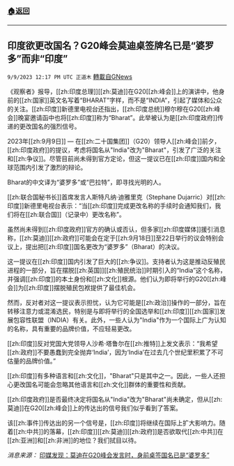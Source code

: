 ###  [:house:返回](README.md)
---


## 印度欲更改国名？G20峰会莫迪桌签牌名已是“婆罗多”而非“印度”
`9/9/2023 12:17 PM UTC 正道木` [轉載自GNews](https://gnews.org/articles/1667469)

《观察者》报导，[[zh:印度总理]][[zh:莫迪]]在G20[[zh:峰会]]上的演讲中，他身前的[[zh:国家]]英文名写着“BHARAT”字样，而不是“INDIA”，引起了媒体和公众的关注。[[zh:印度]]新德里电视台还指出，[[zh:印度总统]]穆尔穆在G20[[zh:峰会]]晚宴邀请函中也将[[zh:印度]]称为“Bharat”。此举被认为是[[zh:印度政府]]传递的更改国名的强烈信号。

2023年[[zh:9月9日]] — 在[[zh:二十国集团]]（G20）领导人[[zh:峰会]]前夕，[[zh:印度政府]]的提议，考虑将国名从"India"改为"Bharat"，引发了广泛的关注和[[zh:争议]]。尽管目前尚未得到官方定论，但这一提议已在[[zh:印度]]国内和全球范围内引发了激烈的辩论。

Bharat的中文译为“婆罗多”或“巴拉特”，即寻找光明的人。

[[zh:联合国秘书长]]首席发言人斯特凡纳·迪雅里克（Stephane Dujarric）对[[zh:印度]]新德里电视台表示：“当[[zh:印度]]完成更改名称的手续时会通知我们，我们将在[[zh:联合国]]（记录中）更改名称”。

虽然尚未得到[[zh:印度政府]]官方的确认或否认，但多家[[zh:印度媒体]]援引消息称，[[zh:莫迪]][[zh:政府]]可能会在定于[[zh:9月18日]]至22日举行的议会特别会议上，提出把[[zh:印度]]国名更改为“婆罗多”（Bharat）的决议。

这一提议在[[zh:印度]]国内引发了巨大的[[zh:争议]]。支持者认为这是推动反殖民进程的一部分，旨在摆脱[[zh:英国]][[zh:殖民统治]]时期引入的“India”这个名称，并强调[[zh:印度]]的本土身份和[[zh:文化]]根源。他们认为即将举行的G20[[zh:峰会]]为[[zh:印度]]摆脱殖民包袱提供了最佳机会。

然而，反对者对这一提议表示担忧，认为它可能是[[zh:政治]]操作的一部分，旨在转移注意力或混淆选民，特别是与即将举行的全国选举和[[zh:印度]][[zh:国家]]发展包容性联盟（INDIA）有关。此外，一些人认为"India"作为一个国际上广为认知的名称，具有重要的品牌价值，不应轻易更改。

[[zh:印度]]反对党国大党领导人沙希·塔鲁尔在[[zh:推特]]上发文表示：“我希望[[zh:政府]]不要愚蠢到完全抛弃‘India’，因为‘India’在过去几个世纪里积累了不可估量的品牌价值。”

[[zh:印度]]有多种语言和[[zh:文化]]，"Bharat"只是其中之一。因此，一些人还担心更改国名可能会忽略其他语言和[[zh:文化]]群体的重要性和贡献。

[[zh:印度政府]]是否最终决定将国名从"India"改为"Bharat"尚未确定，但从[[zh:莫迪]]在G20[[zh:峰会]]上的传达出的信号我们似乎看到了答案。

该[[zh:事件]]传达出的另一个信号是，[[zh:印度]]将继续在国际上扩大影响力。随着[[zh:中共]]的落幕，[[zh:印度]][[zh:莫迪]][[zh:政府]]是否欲取代[[zh:中共]]在[[zh:亚洲]]和[[zh:非洲]]的地位？我们拭目以待。

*消息来源：* [印媒发现：莫迪在G20峰会发言时，身前桌签国名已是“婆罗多”](https://www.guancha.cn/internation/2023_09_09_707956.shtml)
